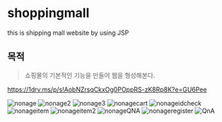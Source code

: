 # shoppingmall
this is shipping mall website by using JSP

## 목적
>쇼핑몰의 기본적인 기능을 만들어 웹을 형성해본다.


https://1drv.ms/p/s!AobNZrsqCkxOg0POppRS-zK8Rp8K?e=GU6Pee

![nonage](https://user-images.githubusercontent.com/71969709/118799884-3b2b3200-b8da-11eb-9c15-b84ad958ed4f.PNG)
![nonage2](https://user-images.githubusercontent.com/71969709/118799888-3cf4f580-b8da-11eb-9655-59aba311f01d.PNG)
![nonage3](https://user-images.githubusercontent.com/71969709/118799889-3d8d8c00-b8da-11eb-8218-7c0b426d74be.PNG)
![nonagecart](https://user-images.githubusercontent.com/71969709/118799890-3d8d8c00-b8da-11eb-88f7-4da110dc80ad.PNG)
![nonageidcheck](https://user-images.githubusercontent.com/71969709/118799893-3e262280-b8da-11eb-809e-82fe043a2ee0.PNG)
![nonageitem](https://user-images.githubusercontent.com/71969709/118799895-3e262280-b8da-11eb-990a-d95e547508ca.PNG)
![nonageitem2](https://user-images.githubusercontent.com/71969709/118799896-3ebeb900-b8da-11eb-9c34-c7e17ce878e6.PNG)
![nonageQNA](https://user-images.githubusercontent.com/71969709/118799897-3ebeb900-b8da-11eb-853b-67f452b76fe8.PNG)
![nonageregister](https://user-images.githubusercontent.com/71969709/118799900-3f574f80-b8da-11eb-8e74-6c170d61760f.PNG)
![QnA](https://user-images.githubusercontent.com/71969709/118799903-3f574f80-b8da-11eb-825e-d6b9fcad9cd9.PNG)
